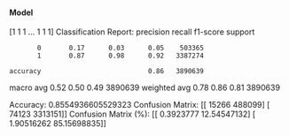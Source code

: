 #### Model
[1 1 1 ... 1 1 1]
Classification Report:
              precision    recall  f1-score   support

           0       0.17      0.03      0.05    503365
           1       0.87      0.98      0.92   3387274

    accuracy                           0.86   3890639
   macro avg       0.52      0.50      0.49   3890639
weighted avg       0.78      0.86      0.81   3890639

Accuracy: 0.8554936605529323
Confusion Matrix:
[[  15266  488099]
 [  74123 3313151]]
Confusion Matrix (%):
[[ 0.3923777  12.54547132]
 [ 1.90516262 85.15698835]]

